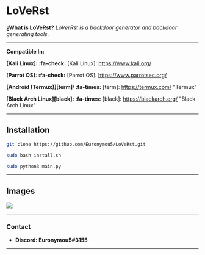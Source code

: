 # LoVeRst
**¿What is LoVeRst?** *LoVerRst is a backdoor generator and backdoor generating tools.*


----

**Compatible In:**

**[Kali Linux]: :fa-check:**
[Kali Linux]: https://www.kali.org/

**[Parrot OS]: :fa-check:**
[Parrot OS]: https://www.parrotsec.org/  

**[Android (Termux)][term]: :fa-times:**
[term]: https://termux.com/ "Termux"

**[Black Arch Linux][black]: :fa-times:**
[black]: https://blackarch.org/ "Black Arch Linux"

---
## Installation

```bash
git clone https://github.com/Euronymou5/LoVeRst.git
```
```bash
sudo bash install.sh
```
```bash
sudo python3 main.py
```
----

## Images

![](https://media.discordapp.net/attachments/995599976463859713/1028492211966451752/unknown.png?width=429&height=308)

---

### Contact

- **Discord: Euronymou5#3155**

---
